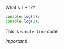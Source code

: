 What's 1 + 1??

```js
console.log(1);
console.log(2);
```

This is `single line` code!

*important!*
